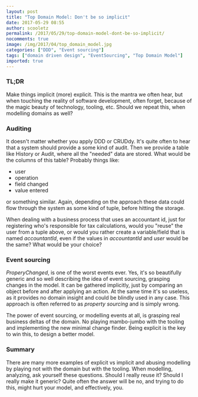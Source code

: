 ```yaml
---
layout: post
title: "Top Domain Model: Don't be so implicit"
date: 2017-05-29 08:55
author: scooletz
permalink: /2017/05/29/top-domain-model-dont-be-so-implicit/
nocomments: true
image: /img/2017/04/top_domain_model.jpg
categories: ["DDD", "Event sourcing"]
tags: ["domain driven design", "EventSourcing", "Top Domain Model"]
imported: true
---
```


### TL;DR

Make things implicit (more) explicit. This is the mantra we often hear, but when touching the reality of software development, often forget, because of the magic beauty of technology, tooling, etc. Should we repeat this, when modelling domains as well?

### Auditing

It doesn't matter whether you apply DDD or CRUDdy. It's quite often to hear that a system should provide a some kind of audit. Then we provide a table like History or Audit, where all the "needed" data are stored. What would be the columns of this table? Probably things like:

* user
* operation
* field changed
* value entered

or something similar. Again, depending on the approach these data could flow through the system as some kind of tuple, before hitting the storage.

When dealing with a business process that uses an accountant id, just for registering who's responsible for tax calculations, would you "reuse" the user from a tuple above, or would you rather create a variable/field that is named *accountantId*, even if the values in *accountantId* and *user* would be the same? What would be your choice?

### Event sourcing

*ProperyChanged*, is one of the worst events ever. Yes, it's so beautifully generic and so well describing the idea of event sourcing, grasping changes in the model. It can be gathered implicitly, just by comparing an object before and after applying an action. At the same time it's so useless, as it provides no domain insight and could be blindly used in any case. This approach is often referred to as *property sourcing* and is simply wrong.

The power of event sourcing, or modelling events at all, is grasping real business deltas of the domain. No playing mambo-jumbo with the tooling and implementing the new minimal change finder. Being explicit is the key to win this, to design a better model.

### Summary

There are many more examples of explicit vs implicit and abusing modelling by playing not with the domain but with the tooling. When modelling, analyzing, ask yourself these questions. Should I really reuse it? Should I really make it generic? Quite often the answer will be no, and trying to do this, might hurt your model, and effectively, you.
